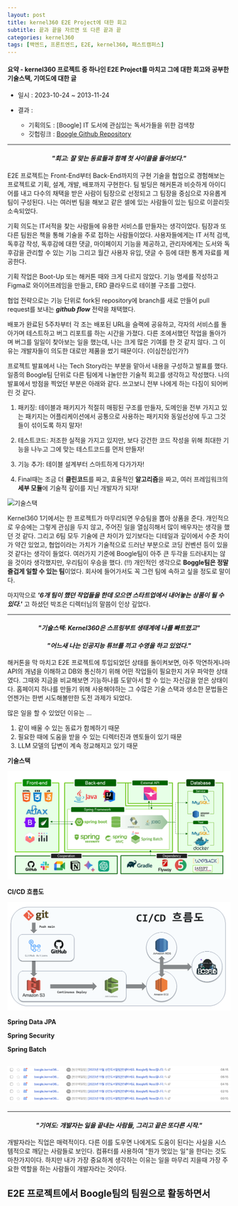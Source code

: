 ```yaml
---
layout: post
title: kernel360 E2E Project에 대한 회고
subtitle: 끝과 끝을 자르면 또 다른 끝과 끝
categories: kernel360
tags: [백엔드, 프론트엔드, E2E, kernel360, 패스트캠퍼스]
---
```


#### 요약 - kernel360 프로젝트 중 하나인 E2E Project를 마치고 그에 대한 회고와 공부한 기술스택, 기여도에 대한 글

- 일시 : 2023-10-24 ~ 2013-11-24

- 결과 :
  - 기획의도 : [Boogle] IT 도서에 관심있는 독서가들을 위한 검색창
  - 깃헙링크 : [Boogle Github Repository](https://github.com/Kernel360/E2E1-Boogle)

---

#### _<center>"회고: 잘 맞는 동료들과 함께 첫 사이클을 돌아보다."</center>_

E2E 프로젝트는 Front-End부터 Back-End까지의 구현 기술을 협업으로 경험해보는 프로젝트로 기획, 설계, 개발, 배포까지 구현한다. 팀 빌딩은 해커톤과 비슷하게 아이디어를 내고 다수의 채택을 받은 사람이 팀장으로 선정되고 그 팀장을 중심으로 자유롭게 팀이 구성된다. 나는 여러번 팀을 해보고 같은 셀에 있는 사람들이 있는 팀으로 이끌리듯 소속되었다.

기획 의도는 IT서적을 찾는 사람들에 유용한 서비스를 만들자는 생각이었다. 팀장과 또다른 팀원은 책을 통해 기술을 주로 접하는 사람들이었다. 사용자들에게는 IT 서적 검색, 독후감 작성, 독후감에 대한 댓글, 마이페이지 기능을 제공하고, 관리자에게는 도서와 독후감을 관리할 수 있는 기능 그리고 월간 사용자 유입, 댓글 수 등에 대한 통계 자료를 제공한다.

기획 작업은 Boot-Up 또는 해커톤 때와 크게 다르지 않았다. 기능 명세를 작성하고 Figma로 와이어프레임을 만들고, ERD 클라우드로 테이블 구조를 그렸다.

협업 전략으로는 기능 단위로 fork된 repository에 branch를 새로 만들어 pull request를 보내는 **_github flow_** 전략을 채택했다.

배포가 완료된 5주차부터 각 조는 배포된 URL을 슬랙에 공유하고, 각자의 서비스를 돌아가며 테스트하고 버그 리포트를 하는 시간을 가졌다. 다른 조에서했던 작업을 돌아가며 버그를 일일이 찾아보는 일을 했는데, 나는 크게 많은 기여를 한 것 같지 않다. 그 이유는 개발자들이 의도한 대로만 제품을 썼기 때문이다. (이심전심인가?)

프로젝트 발표에서 나는 Tech Story라는 부분을 맡아서 내용을 구성하고 발표를 했다. 일종의 Boogle팀 단위로 다른 팀에게 나눌만한 기술적 회고를 생각하고 작성했다. 나의 발표에서 방점을 찍었던 부분은 아래와 같다. 쓰고보니 전부 나에게 하는 다짐이 되어버린 것 같다.

1. 패키징: 테이블과 패키지가 적절히 매핑된 구조를 만들자, 도메인을 전부 가지고 있는 패키지는 어플리케이션에서 공통으로 사용하는 패키지와 동일선상에 두고 그것들이 섞이도록 하지 말자!

2. 테스트코드: 저조한 실적을 가지고 있지만, 보다 강건한 코드 작성을 위해 최대한 기능을 나누고 그에 맞는 테스트코드를 먼저 만들자!

3. 기능 추가: 테이블 설계부터 스마트하게 다가가자!

4. Final때는 조금 더 **클린코드**를 짜고, 효율적인 **알고리즘**을 짜고, 여러 프레임워크의 **세부 모듈**에 기술적 깊이를 지닌 개발자가 되자!

![기술스택](/assets/images/boogle_tech_story.png)

Kernel360 1기에서는 한 프로젝트가 마무리되면 우승팀을 뽑아 상품을 준다. 개인적으로 우승에는 그렇게 관심을 두지 않고, 주어진 일을 열심히해서 많이 배우자는 생각을 했던 것 같다. 그리고 6팀 모두 기술에 큰 차이가 있기보다는 디테일과 깊이에서 수준 차이가 약간 있었고, 협업이라는 가치가 기술적으로 드러난 부분으로 코딩 컨벤션 등이 있을 것 같다는 생각이 들었다. 여러가지 기준에 Boogle팀이 아주 큰 두각을 드러내지는 않을 것이라 생각했지만, 우리팀이 우승을 했다. (!!) 개인적인 생각으로 **Boggle팀은 정말 즐겁게 일할 수 있는 팀**이었다. 회사에 들어가서도 꼭 그런 팀에 속하고 싶을 정도로 말이다.

마지막으로 **_'6개 팀이 했던 작업들을 한데 모으면 스타트업에서 내어놓는 상품이 될 수 있다.'_** 고 하셨던 박조은 디렉터님의 말씀이 인상 깊었다.

---

#### _<center>"기술스택: Kernel360은 스프링부트 생태계에 나를 빠트렸고"</center>_

#### _<center>"어느새 나는 인공지능 튜브를 끼고 수영을 하고 있었다."</center>_

해커톤을 막 마치고 E2E 프로젝트에 투입되었던 상태를 돌이켜보면, 아주 막연하게나마 API의 개념을 이해하고 DB와 통신하기 위해 어떤 작업들이 필요한지 겨우 파악한 상태였다. 그때와 지금을 비교해보면 기능하나를 도맡아서 할 수 있는 자신감을 얻은 상태이다. 홈페이지 하나를 만들기 위해 사용해야하는 그 수많은 기술 스택과 생소한 문법들은 언젠가는 한번 시도해볼만한 도전 과제가 되었다.

많은 일을 할 수 있었던 이유는 ...

1. 같이 배울 수 있는 동료가 함께하기 때문
2. 필요한 때에 도움을 받을 수 있는 디렉터진과 멘토들이 있기 때문
3. LLM 모델의 답변이 계속 정교해지고 있기 때문

**기술스택**

![기술스택](/assets/images/boogle_tech_stack.PNG)

**CI/CD 흐름도**

![CI/CD 흐름](/assets/images/boogle_cicd_plow.png)

**Spring Data JPA**

**Spring Security**

**Spring Batch**

## ![Alt text](/assets/images/batch_mailing.png)

---

#### _<center>"기여도: 개발자는 일을 끝내는 사람들, 그리고 끝은 또다른 시작."</center>_

개발자라는 직업은 매력적이다. 다른 이를 도우면 나에게도 도움이 된다는 사실을 시스템적으로 깨닫는 사람들로 보인다. 컴퓨터를 사용하여 "뭔가 멋있는 일"을 한다는 것도 마찬가지이다. 하지만 내가 가장 중요하게 생각하는 이유는 일을 마무리 지을때 가장 주요한 역할을 하는 사람들이 개발자라는 것이다.

E2E 프로젝트에서 Boogle팀의 팀원으로 활동하면서  
---
